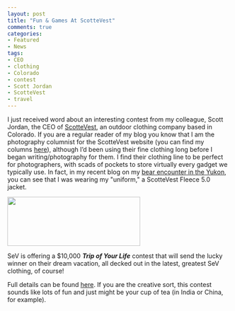 ```yaml
---
layout: post
title: "Fun & Games At ScotteVest"
comments: true
categories:
- Featured
- News
tags:
- CEO
- clothing
- Colorado
- contest
- Scott Jordan
- ScotteVest
- travel
---
```

I just received word about an interesting contest from my colleague, Scott Jordan, the CEO of <a href="http://www.scottevest.com">ScotteVest</a>, an outdoor clothing company based in Colorado. If you are a regular reader of my blog you know that I am the photography columnist for the ScotteVest website (you can find my columns <a href="http://www.scottevest.com/company/photography.shtml">here</a>), although I’d been using their fine clothing long before I began writing/photography for them. I find their clothing line to be perfect for photographers, with scads of pockets to store virtually every gadget we typically use. In fact, in my recent blog on my <a href="http://blog.lesterpickerphoto.com/2011/09/02/close-encounters-of-the-bear-kind/">bear encounter in the Yukon</a>, you can see that I was wearing my "uniform," a ScotteVest Fleece 5.0 jacket.

<a href="http://blog.lesterpickerphoto.com/wp-content/uploads/2011/09/pro_photographers_09_page.jpg"><img class="aligncenter size-medium wp-image-1603" title="pro_photographers_09_page" src="http://blog.lesterpickerphoto.com/wp-content/uploads/2011/09/pro_photographers_09_page-300x111.jpg" alt="" width="300" height="111"></a>

SeV is offering a $10,000 <em><strong>Trip of Your Life</strong></em> contest that will send the lucky winner on their dream vacation, all decked out in the latest, greatest SeV clothing, of course!

Full details can be found <a href="http://www.scottevest.com/contest">here</a>. If you are the creative sort, this contest sounds like lots of fun and just might be your cup of tea (in India or China, for example).